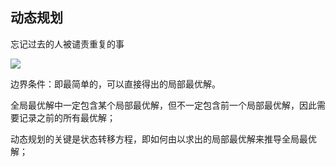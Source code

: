 ## 动态规划
忘记过去的人被谴责重复的事

![](https://user-gold-cdn.xitu.io/2019/9/16/16d3923b83a0bb27?w=359&h=140&f=png&s=17620)

边界条件：即最简单的，可以直接得出的局部最优解。

全局最优解中一定包含某个局部最优解，但不一定包含前一个局部最优解，因此需要记录之前的所有最优解；

动态规划的关键是状态转移方程，即如何由以求出的局部最优解来推导全局最优解；
